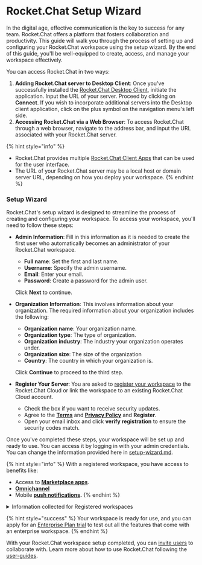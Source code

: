 # Rocket.Chat Setup Wizard

In the digital age, effective communication is the key to success for any team. Rocket.Chat offers a platform that fosters collaboration and productivity. This guide will walk you through the process of setting up and configuring your Rocket.Chat workspace using the setup wizard. By the end of this guide, you'll be well-equipped to create, access, and manage your workspace effectively.

You can access Rocket.Chat in two ways:

1. **Adding Rocket.Chat server to Desktop Client**: Once you've successfully installed the [Rocket.Chat Desktop Client](../installing-client-apps/#desktop-apps), initiate the application. Input the URL of your server. Proceed by clicking on **Connect**. If you wish to incorporate additional servers into the Desktop client application, click on the plus symbol on the navigation menu's left side.
2. **Accessing Rocket.Chat via a Web Browser**: To access Rocket.Chat through a web browser, navigate to the address bar, and input the URL associated with your Rocket.Chat server.

{% hint style="info" %}
* Rocket.Chat provides multiple [Rocket.Chat Client Apps](../installing-client-apps/) that can be used for the user interface.&#x20;
* The URL of your Rocket.Chat server may be a local host or domain server URL, depending on how you deploy your workspace.
{% endhint %}

### Setup Wizard

Rocket.Chat's setup wizard is designed to streamline the process of creating and configuring your workspace. To access your workspace, you'll need to follow these steps:

*   **Admin Information**: Fill in this information as it is needed to create the first user who automatically becomes an administrator of your Rocket.Chat workspace.&#x20;

    * **Full name**: Set the first and last name.
    * **Username**: Specify the admin username.
    * **Email**: Enter your email.
    * **Password**: Create a password for the admin user.

    Click **Next** to continue.
*   **Organization Information**: This involves information about your organization. The required information about your organization includes the following:

    * **Organization name**: Your organization name.
    * **Organization type**: The type of organization.
    * **Organization industry**: The industry your organization operates under.
    * **Organization size**: The size of the organization
    * **Country**: The country in which your organization is.

    Click **Continue** to proceed to the third step.
* **Register Your Server**: You are asked to [register your workspace](rocket.chat-setup-wizard.md#register-workspace) to the Rocket.Chat Cloud or link the workspace to an existing Rocket.Chat Cloud account.
  * Check the box if you want to receive security updates.
  * Agree to the [**Terms**](../../legal-and-compliance/rocket.chat-terms/terms-of-service/) and [**Privacy Policy**](broken-reference) and **Register**.
  * Open your email inbox and click **verify registration** to ensure the security codes match.

Once you've completed these steps, your workspace will be set up and ready to use. You can access it by logging in with your admin credentials. You can change the information provided here in [setup-wizard.md](../../use-rocket.chat/workspace-administration/settings/setup-wizard.md "mention").

{% hint style="info" %}
With a registered workspace, you have access to benefits like:

* Access to [**Marketplace apps**](../../extend-rocket.chat-capabilities/rocket.chat-marketplace/).
* [**Omnichannel**](../../use-rocket.chat/omnichannel/)
* Mobile [**push notifications**](../../use-rocket.chat/rocket.chat-mobile/push-notifications/)**.**
{% endhint %}

<details>

<summary>Information collected for Registered workspaces</summary>

When registering your workspace, Rocket.Chat collects the following information about your workspace.

* The **workspace Id** to help identify the workspace.
* The organization's **address.**
* **Contact name** for the workspace.
* **Contact email** for the workspace.
* The number of **seats** for the workspace.
* The **account name.**
* The **organization type**.&#x20;
* What **industry** the organization belongs to.
* The **size of the organization**.&#x20;
* The **country** of the organization.
* **Language** set for the workspace.&#x20;
* **Website** of the organization.
* **Site name** of the workspace.
* The **workspace type**.
* The **deployment method** used for the workspace.
* The **deployment platform.**
* The **version of Rocket.Chat** deployed.

</details>

{% hint style="success" %}
Your workspace is ready for use, and you can apply for an [Enterprise Plan trial](../enterprise-plan-trial.md) to test out all the features that come with an enterprise workspace.
{% endhint %}

With your Rocket.Chat workspace setup completed, you can [invite users](inviting-users.md) to collaborate with. Learn more about how to use Rocket.Chat following the [user-guides](../../use-rocket.chat/user-guides/ "mention").
